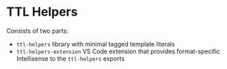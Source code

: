 # TTL Helpers

Consists of two parts:

- `ttl-helpers` library with minimal tagged template literals
- `ttl-helpers-extension` VS Code extension that provides format-specific Intellisense to the `ttl-helpers` exports